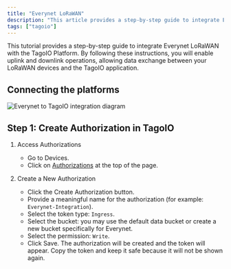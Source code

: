 ```yaml
---
title: "Everynet LoRaWAN"
description: "This article provides a step-by-step guide to integrate Everynet LoRaWAN with the TagoIO platform, enabling both uplink and downlink data exchange between LoRaWAN devices and TagoIO. It covers connecting the platforms and creating the required authorization token in TagoIO."
tags: ["tagoio"]
---
```


This tutorial provides a step-by-step guide to integrate Everynet LoRaWAN with the TagoIO Platform. By following these instructions, you will enable uplink and downlink operations, allowing data exchange between your LoRaWAN devices and the TagoIO application.

## Connecting the platforms

![Everynet to TagoIO integration diagram](/docs_imagem/tagoio/everynet-lorawan-2.jpg)

## Step 1: Create Authorization in TagoIO

1. Access Authorizations
   - Go to Devices.
   - Click on [Authorizations](../devices/adding-authorization) at the top of the page.

2. Create a New Authorization
   - Click the Create Authorization button.
   - Provide a meaningful name for the authorization (for example: `Everynet-Integration`).
   - Select the token type: `Ingress`.
   - Select the bucket: you may use the default data bucket or create a new bucket specifically for Everynet.
   - Select the permission: `Write`.
   - Click Save. The authorization will be created and the token will appear. Copy the token and keep it safe because it will not be shown again.